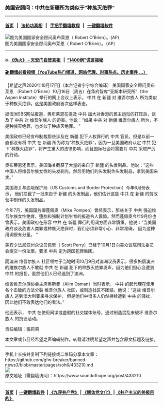 ### 美国安顾问：中共在新疆所为类似于“种族灭绝罪"
------------------------

#### [首页](https://github.com/gfw-breaker/banned-news3/blob/master/README.md) &nbsp;&nbsp;|&nbsp;&nbsp; [法轮功真相](https://github.com/begood0513/basic/blob/master/README.md)  &nbsp;&nbsp;|&nbsp;&nbsp; [手把手翻墙教程](https://github.com/gfw-breaker/guides/wiki)  &nbsp;&nbsp;|&nbsp;&nbsp; [一键翻墙软件](https://github.com/gfw-breaker/nogfw/blob/master/README.md)  



<div><img alt="图为美国国家安全顾问奥布莱恩（ Robert O’Brien）。(AP)" src="https://img.soundofhope.org/2020-09/9-5-4-1599344703186.jpeg"/>
<br/><figcaption class="caption">
 图为美国国家安全顾问奥布莱恩（ Robert O’Brien）。（AP）
</figcaption></div><hr/>

#### 💥 [《伪火》 - 天安门自焚真相 ](http://158.247.195.190:10000/videos/blog/weihuo.html)&nbsp; |&nbsp; [“1400例”谎言揭秘  ](http://158.247.195.190:10000/videos/blog/jiexi1400.html)

#### [ 🎬  翻墙必看视频（YouTube热门频道、网站代理、时事热点、历史事件 ...）](https://github.com/gfw-breaker/links/blob/master/banned.md)

<div><div class="Content__Wrapper sc-1bvya0-0 grZQxZ">
 <p class="meta-top">
  <span class="meta">
   【希望之声2020年10月17日】（本台记者宇宁综合编译）
  </span>
  <ok href="/term/400045">
   美国国家安全顾问奥布莱恩
  </ok>
  （Robert O’Brien）10月16日（周五）在华府智库“亚斯本研究所”（the Aspen Institute）举行的网上会议上表示，
  <ok href="/term/1059">
   中共
  </ok>
  在
  <ok href="/term/1309">
   新疆
  </ok>
  对
  <ok href="/term/144146">
   维吾尔族人
  </ok>
  所为类似于种族灭绝罪。这是美国政府首次这样表态。
 </p>
 <p>
  据澳洲SBS网站报道，奥布莱恩在提及
  <ok href="/term/1059">
   中共
  </ok>
  加大对香港的民主运动的打压后，谈及了
  <ok href="/term/1059">
   中共
  </ok>
  对
  <ok href="/term/144146">
   维吾尔族人
  </ok>
  的迫害。他说：“如果
  <ok href="/term/1059">
   中共
  </ok>
  对
  <ok href="/term/1309">
   新疆
  </ok>
  <ok href="/term/144146">
   维吾尔族人
  </ok>
  所为，不是种族灭绝罪，也类似于种族灭绝罪。 ”
 </p>
 <div class="AD_Embed__Wrap-sc-1xslmin-0 igMuqX module desktop">
  <div>
  </div>
 </div>
 <p>
  美国政府已经宣布制裁那些涉及在
  <ok href="/term/1309">
   新疆
  </ok>
  犯下人权罪行的
  <ok href="/term/1059">
   中共
  </ok>
  官员，但是以前一直都没有将
  <ok href="/term/1059">
   中共
  </ok>
  在
  <ok href="/term/1309">
   新疆
  </ok>
  所为称为“种族灭绝罪”，因为一旦美国政府认定
  <ok href="/term/1059">
   中共
  </ok>
  犯下“种族灭绝罪”，将产生重大的法律影响，而且国际社会将需要对
  <ok href="/term/1059">
   中共
  </ok>
  采取严厉的行动。
 </p>
 <p>
  奥布莱恩还表示，美国海关截获了大量的来自于
  <ok href="/term/1309">
   新疆
  </ok>
  的头发制品。他说：“这些中国人将维吾尔族女性的头发剃光，然后用她们的头发制作头发制品，拿到美国来卖。”
 </p>
 <p>
  美国海关与边境保护局（US Customs and Border Protection）今年6月份表示， 他们拦截了一批来自于
  <ok href="/term/1309">
   新疆
  </ok>
  的头发制品，他们估计这是
  <ok href="/term/1059">
   中共
  </ok>
  在
  <ok href="/term/1309">
   新疆
  </ok>
  的劳改营中制作的头发制品。
 </p>
 <p>
  今年7月，美国国务卿蓬佩奥（Mike Pompeo）曾经表示，那些关于
  <ok href="/term/1059">
   中共
  </ok>
  强迫维吾尔族女性绝育、堕胎和强制计划生育的报道令人震惊。然而蓬佩奥今年9月份也曾表示，美国政府在形容
  <ok href="/term/1059">
   中共
  </ok>
  在
  <ok href="/term/1309">
   新疆
  </ok>
  罪行的用词方面非常慎重。他说：“当美国政府谈及危害人类罪或种族灭绝罪时，我们必须非常小心、非常准确， 因为这种用词很有分量。 ”
 </p>
 <p>
  美宾夕法尼亚州众议员佩里（ Scott Perry）已经于10月1日向美众议院司法委员会提交一份法案，要求
  <ok href="/term/1059">
   中共
  </ok>
  定为跨国犯罪集团。
 </p>
 <p>
  而澳洲
  <ok href="/term/144146">
   维吾尔族人
  </ok>
  社区领袖于当地时间10月9日对澳洲议员表示，很多旅居澳洲的维族尔族人不敢就
  <ok href="/term/1059">
   中共
  </ok>
  在
  <ok href="/term/1309">
   新疆
  </ok>
  犯下的种族灭绝罪发声，因为他们担心会遭到
  <ok href="/term/1059">
   中共
  </ok>
  的报复，虽然他们人已经逃到了澳洲。
 </p>
 <p>
  维省维吾尔族协会主席奥斯曼（Alim Osman）当时表示，
  <ok href="/term/1059">
   中共
  </ok>
  的起代理在使用各个击破的方法分裂
  <ok href="/term/144146">
   维吾尔族人
  </ok>
  社区，或制造社区不团结。他说：“这些
  <ok href="/term/144146">
   维吾尔族人
  </ok>
  逃到澳大利亚来寻求保护， 但是他们中很多人仍然持续遭到
  <ok href="/term/1059">
   中共
  </ok>
  的骚扰，因此他们不敢表达他们的看法。”
 </p>
 <p>
  他还表示，
  <ok href="/term/1059">
   中共
  </ok>
  在使用间谍或虚假的社交媒体账号，通过制造混乱来破坏
  <ok href="/term/144146">
   维吾尔族人
  </ok>
  的抗议活动。
 </p>
 <p class="meta-btm">
  责任编辑：張莉莉
 </p>
 <p class="meta-btm">
  本文章或节目经希望之声编辑制作，转载请注明希望之声并包含原文标题及链接。
 </p>
</div>
</div>
<hr/>
手机上长按并复制下列链接或二维码分享本文章：<br/>
https://github.com/gfw-breaker/banned-news3/blob/master/pages/soh6/433210.md <br/>
<a href='https://github.com/gfw-breaker/banned-news3/blob/master/pages/soh6/433210.md'><img src='https://github.com/gfw-breaker/banned-news3/blob/master/pages/soh6/433210.md.png'/></a> <br/>
原文地址（需翻墙访问）：https://www.soundofhope.org/post/433210


------------------------
#### [首页](https://github.com/gfw-breaker/banned-news3/blob/master/README.md) &nbsp;|&nbsp; [一键翻墙软件](https://github.com/gfw-breaker/nogfw/blob/master/README.md) &nbsp;| [《九评共产党》](https://github.com/gfw-breaker/9ping.md/blob/master/README.md#九评之一评共产党是什么) | [《解体党文化》](https://github.com/gfw-breaker/jtdwh.md/blob/master/README.md) | [《共产主义的终极目的》](https://github.com/gfw-breaker/gczydzjmd.md/blob/master/README.md)


<img src='http://gfw-breaker.win/banned-news3/pages/soh6/433210.md' width='0px' height='0px'/>